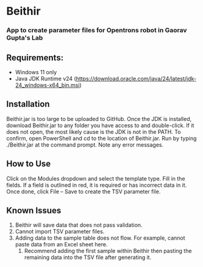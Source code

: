# Beithir

### App to create parameter files for Opentrons robot in Gaorav Gupta's Lab

## Requirements:

-   Windows 11 only
-   Java JDK Runtime v24 (<https://download.oracle.com/java/24/latest/jdk-24_windows-x64_bin.msi>)


## Installation

Beithir.jar is too large to be uploaded to GitHub.
Once the JDK is installed, download Beithir.jar to any folder you have access to and double-click. If it does not open, the most likely cause is the JDK is not in the PATH. To confirm, open PowerShell and cd to the location of Beithir.jar. Run by typing ./Beithir.jar at the command prompt. Note any error messages.

## How to Use

Click on the Modules dropdown and select the template type. Fill in the fields. If a field is outlined in red, it is required or has incorrect data in it. Once done, click File – Save to create the TSV parameter file.

## Known Issues

1.  Beithir will save data that does not pass validation.
2.  Cannot import TSV parameter files.
3.  Adding data to the sample table does not flow. For example, cannot paste data from an Excel sheet here.
    1.  Recommend adding the first sample within Beithir then pasting the remaining data into the TSV file after generating it.
